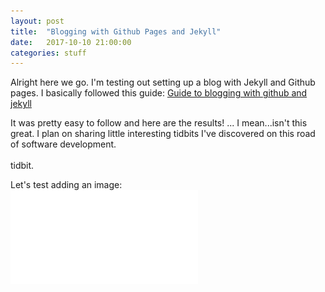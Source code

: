 ```yaml
---
layout: post
title:  "Blogging with Github Pages and Jekyll"
date:   2017-10-10 21:00:00
categories: stuff
---
```


Alright here we go.  I'm testing out setting up a blog with Jekyll and Github pages.  I basically followed this guide: 
[Guide to blogging with github and jekyll](https://devblast.com/b/create-a-static-websiteblog-with-jekyll-and-github-pages) 

It was pretty easy to follow and here are the results! ... I mean...isn't this great.
I plan on sharing little interesting tidbits I've discovered on this road of software development.
 <br>
<br>
tidbit.

Let's test adding an image:
<br>
![Star](../images/full-star.pdf)
